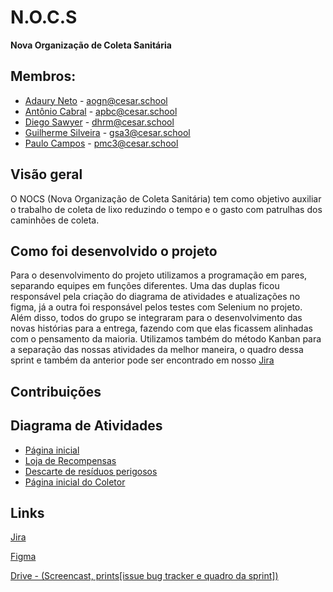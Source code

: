 # N.O.C.S
**Nova Organização de Coleta Sanitária**




## Membros:
- <a href="https://github.com/Adaurekt" target="_blank">Adaury Neto</a> - aogn@cesar.school
- <a href="https://github.com/TomCabral" target= " blank">Antônio Cabral</a> - apbc@cesar.school
- <a href="https://github.com/DiegoRodrigues76" target="_blank">Diego Sawyer</a> - dhrm@cesar.school
- <a href="https://github.com/guiga-sa" target="_blank">Guilherme Silveira</a> - gsa3@cesar.school
- <a href="https://github.com/paulo-campos-57" target="_blank">Paulo Campos</a> - pmc3@cesar.school

## Visão geral 

O NOCS (Nova Organização de Coleta Sanitária) tem como objetivo auxiliar o trabalho de coleta de lixo reduzindo o tempo e o gasto com patrulhas dos caminhões de coleta.

## Como foi desenvolvido o projeto
Para o desenvolvimento do projeto utilizamos a programação em pares, separando equipes em funções diferentes. Uma das duplas ficou responsável pela criação do diagrama de atividades e atualizações no figma, já a outra foi responsável pelos testes com Selenium no projeto. Além disso, todos do grupo se integraram para o desenvolvimento das novas histórias para a entrega, fazendo com que elas ficassem alinhadas com o pensamento da maioria. Utilizamos também do método Kanban para a separação das nossas atividades da melhor maneira, o quadro dessa sprint e também da anterior pode ser encontrado em nosso <a href="https://nocs-fds.atlassian.net/jira/software/projects/NOCS/boards/1" target="_blank">Jira</a>


## Contribuições

## Diagrama de Atividades

-  <a href="https://github.com/paulo-campos-57/NOCS/assets/91835392/5895a2b1-cf91-40cc-b469-26e83e440355" target="_blank">Página inicial</a>
-  <a href="https://user-images.githubusercontent.com/91835392/232209909-d134b4e3-1b76-416d-a222-5f0dc0628e4f.png" target="_blank">Loja de Recompensas</a> 
-  <a href="https://user-images.githubusercontent.com/91835392/232209945-c5dae146-2fca-4abb-9c45-c1f5851cceab.png" target="_blank">Descarte de resíduos perigosos</a> 
-  <a href="https://github.com/paulo-campos-57/NOCS/assets/91835392/f4a1b126-728d-41d3-bfb5-b81eb5c35932" target="_blank">Página inicial do Coletor</a> 

## Links

<a href="https://nocs-fds.atlassian.net/jira/software/projects/NOCS/boards/1" target="_blank">Jira</a>

<a href="https://www.figma.com/proto/BfgSNLyymnLsSaWQHErm5A/PAULO-MONTENEGRO-CAMPOS's-team-library?node-id=750-73&scaling=min-zoom&page-id=0%3A1&starting-point-node-id=750%3A73" target="_blank">Figma</a>

<a href="https://drive.google.com/drive/folders/1UqKjsLksfRtqIwFT7Q_p_ghjf1_EPRqv?usp=share_link">Drive - (Screencast, prints[issue bug tracker e quadro da sprint])</a>
